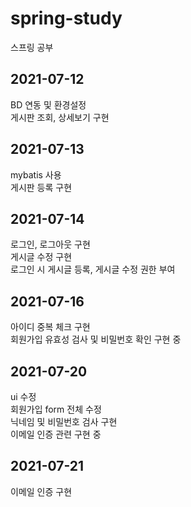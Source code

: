 # spring-study
스프링 공부

## 2021-07-12
BD 연동 및 환경설정<br>
게시판 조회, 상세보기 구현

## 2021-07-13
mybatis 사용<br>
게시판 등록 구현

## 2021-07-14
로그인, 로그아웃 구현<br>
게시글 수정 구현<br>
로그인 시 게시글 등록, 게시글 수정 권한 부여

## 2021-07-16
아이디 중복 체크 구현<br>
회원가입 유효성 검사 및 비밀번호 확인 구현 중

## 2021-07-20
ui 수정<br>
회원가입 form 전체 수정<br>
닉네임 및 비밀번호 검사 구현<br>
이메일 인증 관련 구현 중

## 2021-07-21
이메일 인증 구현